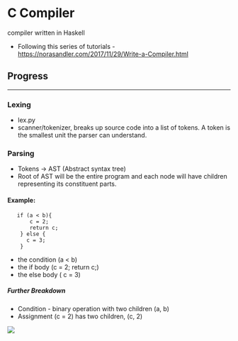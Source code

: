 # C Compiler

compiler written in Haskell

* Following this series of tutorials - https://norasandler.com/2017/11/29/Write-a-Compiler.html

## Progress
------------

### Lexing

* lex.py
* scanner/tokenizer, breaks up source code into a list of tokens. A token is the smallest unit the parser can understand.


### Parsing

* Tokens -> AST (Abstract syntax tree)
* Root of AST will be the entire program and each node will have children representing its constituent parts.

#### Example:

``````````````````
   if (a < b){
       c = 2;
       return c;
    } else {
      c = 3;
    }
``````````````````

* the condition (a < b)
* the if body (c = 2; return c;)
* the else body ( c = 3)

##### Further Breakdown
* Condition - binary operation with two children (a, b)
* Assignment (c = 2) has two children, (c, 2)
<img src="https://norasandler.com/assets/AST.svg">
 

